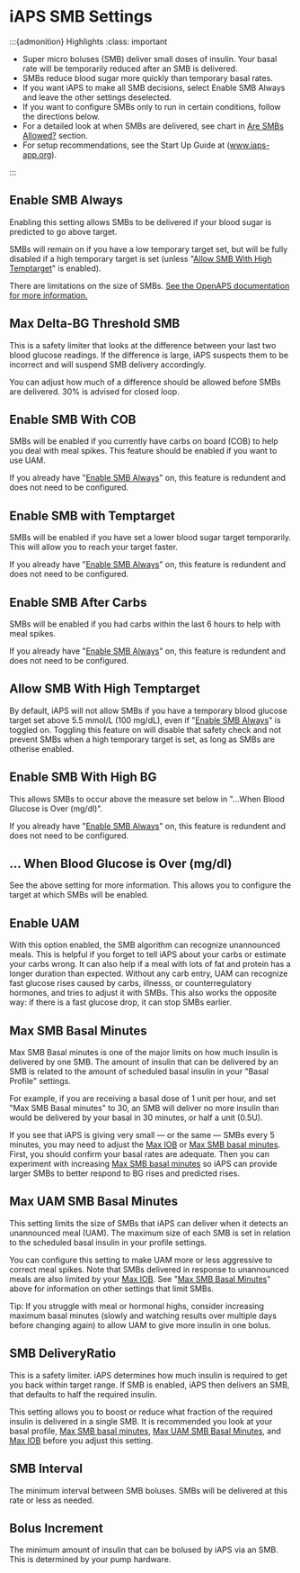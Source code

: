 # iAPS SMB Settings
:::{admonition} Highlights
:class: important
- Super micro boluses (SMB) deliver small doses of insulin. Your basal rate will be temporarily reduced after an SMB is delivered.
- SMBs reduce blood sugar more quickly than temporary basal rates.
- If you want iAPS to make all SMB decisions, select Enable SMB Always and leave the other settings deselected.
- If you want to configure SMBs only to run in certain conditions, follow the directions below.
- For a detailed look at when SMBs are delivered, see chart in [Are SMBs Allowed?](#are-smbs-allowed-?) section. 
- For setup recommendations, see the Start Up Guide at (www.iaps-app.org).

:::
## Enable SMB Always
Enabling this setting allows SMBs to be delivered if your blood sugar is predicted to go above target. 

SMBs will remain on if you have a low temporary target set, but will be fully disabled if a high temporary target is set (unless "[Allow SMB With High Temptarget](#allow-smb-with-high-temptarget)" is enabled).

There are limitations on the size of SMBs. [See the OpenAPS documentation for more information.](https://openaps.readthedocs.io/en/latest/docs/Customize-Iterate/oref1.html#understanding-super-micro-bolus-smb)

## Max Delta-BG Threshold SMB
This is a safety limiter that looks at the difference between your last two blood glucose readings. If the difference is large, iAPS suspects them to be incorrect and will suspend SMB delivery accordingly.

You can adjust how much of a difference should be allowed before SMBs are delivered. 30% is advised for closed loop.

## Enable SMB With COB
SMBs will be enabled if you currently have carbs on board (COB) to help you deal with meal spikes. This feature should be enabled if you want to use UAM.

If you already have "[Enable SMB Always](#enable-smb-always)" on, this feature is redundent and does not need to be configured.

## Enable SMB with Temptarget
SMBs will be enabled if you have set a lower blood sugar target temporarily. This will allow you to reach your target faster.

If you already have "[Enable SMB Always](#enable-smb-always)" on, this feature is redundent and does not need to be configured.

## Enable SMB After Carbs
SMBs will be enabled if you had carbs within the last 6 hours to help with meal spikes.

If you already have "[Enable SMB Always](#enable-smb-always)" on, this feature is redundent and does not need to be configured.

## Allow SMB With High Temptarget
By default, iAPS will not allow SMBs if you have a temporary blood glucose target set above 5.5 mmol/L (100 mg/dL), even if "[Enable SMB Always](#enable-smb-always)" is toggled on. Toggling this feature on will disable that safety check and not prevent SMBs when a high temporary target is set, as long as SMBs are otherise enabled.

## Enable SMB With High BG 
This allows SMBs to occur above the measure set below in "...When Blood Glucose is Over (mg/dl)". 

If you already have "[Enable SMB Always](#enable-smb-always)" on, this feature is redundent and does not need to be configured.

## ... When Blood Glucose is Over (mg/dl)
See the above setting for more information. This allows you to configure the target at which SMBs will be enabled.

## Enable UAM
With this option enabled, the SMB algorithm can recognize unannounced meals. This is helpful if you forget to tell iAPS about your carbs or estimate your carbs wrong. It can also help if a meal with lots of fat and protein has a longer duration than expected. Without any carb entry, UAM can recognize fast glucose rises caused by carbs, illnesss, or counterregulatory hormones, and tries to adjust it with SMBs. This also works the opposite way: if there is a fast glucose drop, it can stop SMBs earlier.

## Max SMB Basal Minutes
 
Max SMB Basal minutes is one of the major limits on how much insulin is delivered by one SMB. 
The amount of insulin that can be delivered by an SMB is related to the amount of scheduled basal insulin in your "Basal Profile" settings. 

For example, if you are receiving a basal dose of 1 unit per hour, and set "Max SMB Basal minutes" to 30, an SMB will deliver no more insulin than would be delivered by your basal in 30 minutes, or half a unit (0.5U). 

If you see that iAPS is giving very small — or the same — SMBs every 5 minutes, you may need to adjust the [Max IOB](./mainsettings.md#max-iob) or [Max SMB basal minutes](#max-smb-basal-minutes). First, you should confirm your basal rates are adequate. Then you can experiment with increasing [Max SMB basal minutes](#max-smb-basal-minutes) so iAPS can provide larger SMBs to better respond to BG rises and predicted rises.

## Max UAM SMB Basal Minutes

This setting limits the size of SMBs that iAPS can deliver when it detects an unannounced meal (UAM). The maximum size of each SMB is set in relation to the scheduled basal insulin in your profile settings. 

You can configure this setting to make UAM more or less aggressive to correct meal spikes. Note that SMBs delivered in response to unannounced meals are also limited by your [Max IOB](./mainsettings.md#max-iob). See "[Max SMB Basal Minutes](#max-smb-basal-minutes)" above for information on other settings that limit SMBs.

Tip: If you struggle with meal or hormonal highs, consider increasing maximum basal minutes (slowly and watching results over multiple days before changing again) to allow UAM to give more insulin in one bolus.

## SMB DeliveryRatio
This is a safety limiter. iAPS determines how much insulin is required to get you back within target range. If SMB is enabled, iAPS then delivers an SMB, that defaults to half the required insulin.

This setting allows you to boost or reduce what fraction of the required insulin is delivered in a single SMB. It is recommended you look at your basal profile, [Max SMB basal minutes](#max-smb-basal-minutes), [Max UAM SMB Basal Minutes](#max-uam-smb-basal-minutes), and [Max IOB](./mainsettings.md#max-iob) before you adjust this setting.

## SMB Interval
The minimum interval between SMB boluses. SMBs will be delivered at this rate or less as needed.

## Bolus Increment
The minimum amount of insulin that can be bolused by iAPS via an SMB. This is determined by your pump hardware.

